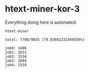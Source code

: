 # htext-miner-kor-3

Everything doing here is automated.

```
htext-miner

total: 7789/9855 (79.03602232369356%)

job0: 1406
job1: 1631
job2: 1534
job3: 1684
job4: 1534
```